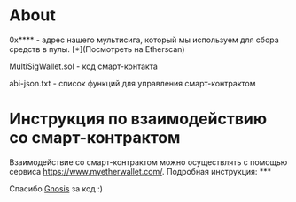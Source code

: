 # About
0x**** - адрес нашего мультисига, который мы используем для сбора средств в пулы. [*](Посмотреть на Etherscan)

MultiSigWallet.sol - код смарт-контакта

abi-json.txt - список функций для управления смарт-контрактом

# Инструкция по взаимодействию со смарт-контрактом

Взаимодействие со смарт-контрактом можно осуществлять с помощью сервиса https://www.myetherwallet.com/.
Подробная инструкция: ***

Спасибо [Gnosis](https://github.com/gnosis/MultiSigWallet) за код :)
